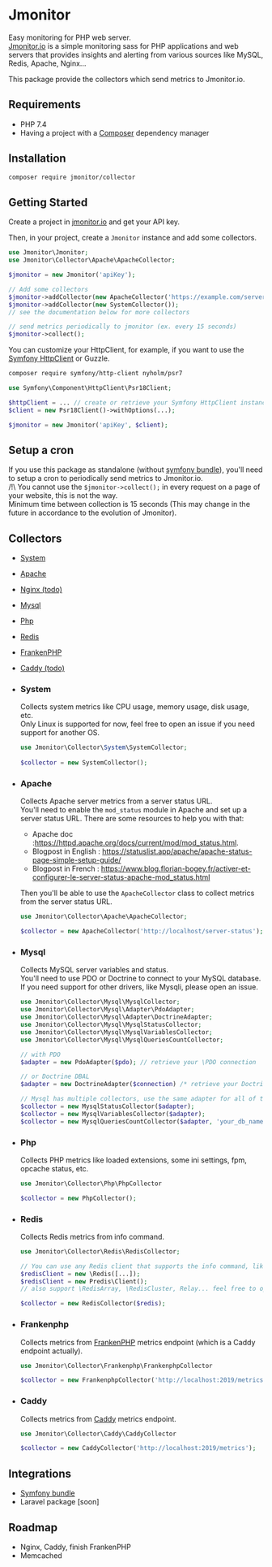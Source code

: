 Jmonitor
=========

Easy monitoring for PHP web server.  
[Jmonitor.io](https://jmonitor.io) is a simple monitoring sass for PHP applications and web servers that provides insights and alerting from various sources like MySQL, Redis, Apache, Nginx...

This package provide the collectors which send metrics to Jmonitor.io.

## Requirements
- PHP 7.4
- Having a project with a [Composer](https://getcomposer.org/) dependency manager

## Installation

```bash
composer require jmonitor/collector
```

Getting Started
---------------
Create a project in [jmonitor.io](https://jmonitor.io) and get your API key.

Then, in your project, create a `Jmonitor` instance and add some collectors.

```php
use Jmonitor\Jmonitor;
use Jmonitor\Collector\Apache\ApacheCollector;

$jmonitor = new Jmonitor('apiKey');

// Add some collectors 
$jmonitor->addCollector(new ApacheCollector('https://example.com/server-status'));
$jmonitor->addCollector(new SystemCollector());
// see the documentation below for more collectors

// send metrics periodically to jmonitor (ex. every 15 seconds)
$jmonitor->collect();
```

You can customize your HttpClient, for example, if you want to use the [Symfony HttpClient](https://symfony.com/doc/current/http_client.html#psr-18-and-psr-17) or Guzzle.

```bash
composer require symfony/http-client nyholm/psr7
```

```php
use Symfony\Component\HttpClient\Psr18Client;

$httpClient = ... // create or retrieve your Symfony HttpClient instance
$client = new Psr18Client()->withOptions(...);

$jmonitor = new Jmonitor('apiKey', $client);
```

Setup a cron
-----------
If you use this package as standalone (without [symfony bundle](https://github.com/jmonitor/jmonitor-bundle)), you'll need to setup a cron to periodically send metrics to Jmonitor.io.  
/!\ You cannot use the `$jmonitor->collect();` in every request on a page of your website, this is not the way.  
Minimum time between collection is 15 seconds (This may change in the future in accordance to the evolution of Jmonitor).

Collectors
-----------

- [System](#system)
- [Apache](#apache)
- [Nginx (todo)](#nginx)
- [Mysql](#mysql)
- [Php](#php)
- [Redis](#redis)
- [FrankenPHP](#frankenphp)
- [Caddy (todo)](#caddy)

- ### System <a name="system"></a>
  Collects system metrics like CPU usage, memory usage, disk usage, etc.  
  Only Linux is supported for now, feel free to open an issue if you need support for another OS.

  ```php
  use Jmonitor\Collector\System\SystemCollector;
    
  $collector = new SystemCollector();
  ```

- ### Apache <a name="apache"></a> 
  Collects Apache server metrics from a server status URL.  
  You'll need to enable the `mod_status` module in Apache and set up a server status URL.
  There are some resources to help you with that:
  - Apache doc :https://httpd.apache.org/docs/current/mod/mod_status.html.
  - Blogpost in English : https://statuslist.app/apache/apache-status-page-simple-setup-guide/
  - Blogpost in French : https://www.blog.florian-bogey.fr/activer-et-configurer-le-server-status-apache-mod_status.html  

  Then you'll be able to use the `ApacheCollector` class to collect metrics from the server status URL.

  ```php
  use Jmonitor\Collector\Apache\ApacheCollector;
  
  $collector = new ApacheCollector('http://localhost/server-status');
  ```

- ### Mysql <a name="mysql"></a>
    Collects MySQL server variables and status.  
    You'll need to use PDO or Doctrine to connect to your MySQL database. If you need support for other drivers, like Mysqli, please open an issue.
    
  ```php
  use Jmonitor\Collector\Mysql\MysqlCollector;
  use Jmonitor\Collector\Mysql\Adapter\PdoAdapter;
  use Jmonitor\Collector\Mysql\Adapter\DoctrineAdapter;
  use Jmonitor\Collector\Mysql\MysqlStatusCollector;
  use Jmonitor\Collector\Mysql\MysqlVariablesCollector;
  use Jmonitor\Collector\Mysql\MysqlQueriesCountCollector;
  
  // with PDO
  $adapter = new PdoAdapter($pdo); // retrieve your \PDO connection
  
  // or Doctrine DBAL
  $adapter = new DoctrineAdapter($connection) /* retrieve your Doctrine\DBAL\Connection connection*/ );
  
  // Mysql has multiple collectors, use the same adapter for all of them
  $collector = new MysqlStatusCollector($adapter);
  $collector = new MysqlVariablesCollector($adapter);
  $collector = new MysqlQueriesCountCollector($adapter, 'your_db_name');
  ```

- ### Php <a name="php"></a>
  Collects PHP metrics like loaded extensions, some ini settings, fpm, opcache status, etc.

  ```php
  use Jmonitor\Collector\Php\PhpCollector
  
  $collector = new PhpCollector();
  ```

- ### Redis <a name="redis"></a>
  Collects Redis metrics from info command.
  
  ```php
  use Jmonitor\Collector\Redis\RedisCollector;
  
  // You can use any Redis client that supports the info command, like Predis or PhpRedis.
  $redisClient = new \Redis([...]);
  $redisClient = new Predis\Client();
  // also support \RedisArray, \RedisCluster, Relay... feel free to open an issue if you need support for another client.
  
  $collector = new RedisCollector($redis);
  ```

- ### Frankenphp <a name="frankenphp"></a>
  Collects metrics from [FrankenPHP](https://frankenphp.dev/docs/metrics/) metrics endpoint (which is a Caddy endpoint actually).

  ```php
  use Jmonitor\Collector\Frankenphp\FrankenphpCollector
  
  $collector = new FrankenphpCollector('http://localhost:2019/metrics');
  ```

- ### Caddy <a name="caddy"></a>
  Collects metrics from [Caddy](https://caddyserver.com/docs/metrics) metrics endpoint.

  ```php
  use Jmonitor\Collector\Caddy\CaddyCollector
  
  $collector = new CaddyCollector('http://localhost:2019/metrics');
  ```

Integrations
------------
- [Symfony bundle](https://github.com/jmonitor/jmonitor-bundle)
- Laravel package [soon]

Roadmap
-------
- Nginx, Caddy, finish FrankenPHP
- Memcached
